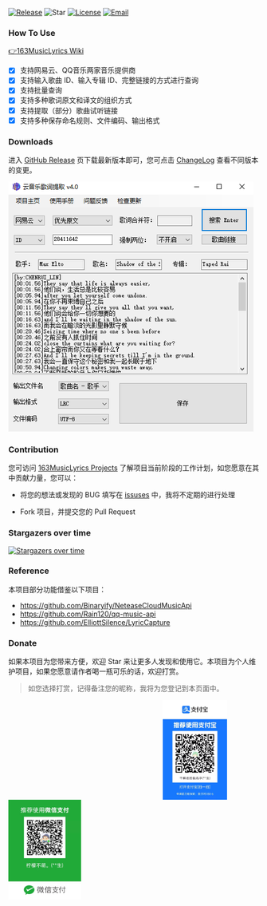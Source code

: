 [![Release](https://img.shields.io/github/v/release/jitwxs/163MusicLyrics.svg)](https://github.com/jitwxs/163MusicLyrics/releases)
![Star](https://badgen.net/github/stars/jitwxs/163MusicLyrics)
[![License](https://img.shields.io/badge/License-Apache%202.0-blue.svg)](https://opensource.org/licenses/Apache-2.0)
[![Email](https://img.shields.io/badge/Email-jitwxs%40foxmail.com-brightgreen)](#)

### How To Use

[👉163MusicLyrics Wiki](https://github.com/jitwxs/163MusicLyrics/wiki)

- [x] 支持网易云、QQ音乐两家音乐提供商
- [x] 支持输入歌曲 ID、输入专辑 ID、完整链接的方式进行查询
- [x] 支持批量查询
- [x] 支持多种歌词原文和译文的组织方式
- [x] 支持提取（部分）歌曲试听链接
- [x] 支持多种保存命名规则、文件编码、输出格式

### Downloads

进入 [GitHub Release](https://github.com/jitwxs/163MusicLyrics/releases) 页下载最新版本即可，您可点击 [ChangeLog](https://github.com/jitwxs/163MusicLyrics/wiki/ChangeLog) 查看不同版本的变更。

![screenshot](./images/latest_version.png)

### Contribution

您可访问 [163MusicLyrics Projects](https://github.com/users/jitwxs/projects/1) 了解项目当前阶段的工作计划，如您愿意在其中贡献力量，您可以：

- 将您的想法或发现的 BUG 填写在 [issuses](https://github.com/jitwxs/163MusicLyrics/issues) 中，我将不定期的进行处理

- Fork 项目，并提交您的 Pull Request

### Stargazers over time 

[![Stargazers over time](https://starchart.cc/jitwxs/163MusicLyrics.svg)](https://starchart.cc/jitwxs/163MusicLyrics) 

### Reference

本项目部分功能借鉴以下项目：

- https://github.com/Binaryify/NeteaseCloudMusicApi
- https://github.com/Rain120/qq-music-api
- https://github.com/ElliottSilence/LyricCapture

### Donate

如果本项目为您带来方便，欢迎 Star 来让更多人发现和使用它。本项目为个人维护项目，如果您愿意请作者喝一瓶可乐的话，欢迎打赏。

>如您选择打赏，记得备注您的昵称，我将为您登记到本页面中。

<div align="center">
    <img src="./images/alipay_donate.jpg" height="200" style="float:left;margin-right:20px;margin-left: 310px">
    <img src="./images/wechat_donate.jpg" height="200" style="float:left">
</div> 


